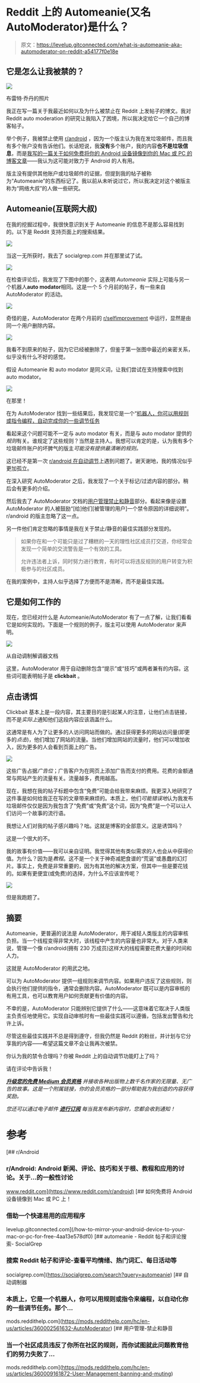 # Reddit 上的 Automeanie(又名 AutoModerator)是什么？

> 原文：<https://levelup.gitconnected.com/what-is-automeanie-aka-automoderator-on-reddit-a54177f0e18e>

## 它是怎么让我被禁的？

![](img/b193b3906b9e693823b9e87825609691.png)

布雷特·乔丹的照片

我正在写一篇关于我最近如何以及为什么被禁止在 Reddit 上发帖子的博文。我对 Reddit auto moderation 的研究让我陷入了困境，所以我决定给它一个自己的博客帖子。

举个例子，我被禁止使用 [r/android](https://www.reddit.com/r/android) ，因为一个版主认为我在发垃圾邮件，而且我有多个账户没有告诉他们。长话短说，我**没有**多个账户，我的内容**也不是垃圾信息**，而是[我写的一篇关于如何免费将你的 Android 设备镜像到你的 Mac 或 PC 的博客文章](/how-to-mirror-your-android-device-to-your-mac-or-pc-for-free-4aa13e578df0)——我认为这可能对致力于 Android 的人有用。

版主没有提供其他账户或垃圾邮件的证据，但提到我的帖子被称为“Automeanie”的东西标记了。我以前从未听说过它，所以我决定对这个被版主称为“网络大叔”的人做一些研究。

## Automeanie(互联网大叔)

在我的挖掘过程中，我很快意识到关于 Automeanie 的信息不是那么容易找到的。以下是 Reddit 支持页面上的搜索结果。

![](img/b3c43071f2bbeb9cf06d436455d37870.png)

当这一无所获时，我去了 socialgrep.com 并在那里试了试。

![](img/6b7b3b571b1c7ad62c4b1500bbfdb102.png)

在检查评论后，我发现了下图中的那个，这表明 *Automeanie* 实际上可能与另一个机器人**auto modator**相同。这是一个 5 个月前的帖子，有一些来自 AutoModerator 的活动。

![](img/38232e0cff96367e6e4820f4adbcb7d4.png)

奇怪的是，AutoModerator 在两个月前的 [r/selfimprovement](https://www.reddit.com/r/Android/comments/cvuewx/randroid_ban_megathread/) 中运行，显然是由同一个用户删除内容。

![](img/7fbbc295292accebac51c8c023b11afd.png)

我看不到原来的帖子，因为它已经被删除了，但鉴于第一张图中最近的亲密关系，似乎没有什么不好的感觉。

假设 Automeanie 和 auto modator 是同义词，让我们尝试在支持搜索中找到 auto modator。

![](img/2b7bb9de2a14796141e2fc427ca187a1.png)

在那里！

在为 AutoModerator 找到一些结果后，我发现它是一个“[机器人，你可以用规则或指令编程，自动完成你的一些调节任务](https://mods.reddithelp.com/hc/en-us/articles/360002561632-AutoModerator)

看起来这个问题可能不一定与 auto modator 有关，而是与 auto modator 提供的*规则*有关。谁规定了这些规则？当然是主持人。我想可以肯定的是，认为我有多个垃圾邮件账户的坏脾气的版主*可能没有提供最清晰的规则。*

这已经不是第一次 [r/android 在自动调节](https://www.reddit.com/r/Android/comments/cvuewx/randroid_ban_megathread/)上遇到问题了。谢天谢地，我的情况似乎更加孤立。

在深入研究 AutoModerator 之后，我发现了一个关于标记/过滤内容的部分。稍后会有更多的介绍。

然后我去了 AutoModerator 文档的[用户管理禁止和静音](https://mods.reddithelp.com/hc/en-us/articles/360009161872-User-Management-banning-and-muting)部分。看起来像是设置 AutoModerator 的人被鼓励“[给]他们[被管理的用户]一个禁令原因的详细说明”。r/android 的版主忽略了这一点。

另一件他们肯定忽略的事情是我在关于禁止/静音的最佳实践部分发现的。

> 如果你在和一个可能只是过了糟糕的一天的理性社区成员打交道，你经常会发现一个简单的交流警告是一个有效的工具。
> 
> 允许违法者上诉，同时努力进行教育，有时可以将违反规则的用户转变为积极参与的社区成员。

在我的案例中，主持人似乎选择了方便而不是清晰，而不是最佳实践。

## 它是如何工作的

现在，您已经对什么是 Automeanie/AutoModerator 有了一点了解，让我们看看它是如何实现的。下面是一个规则的例子，版主可以使用 AutoModerator 来声明。

![](img/a898007317584c4e63b9207c5f8f6eb9.png)

从自动调制解调器文档

这里，AutoModerator 用于自动删除包含“提示”或“技巧”或两者兼有的内容。这些词可能表明帖子是 **clickbait** 。

## 点击诱饵

Clickbait 基本上是一段内容，其主要目的是引起某人的注意，让他们点击链接，而不是*实际上*通知他们这段内容应该涵盖什么。

这通常是有人为了让更多的人访问网站而做的。通过获得更多的网站访问量(即更多的*点击*)，他们增加了网站的流量。当他们增加网站的流量时，他们可以增加收入，因为更多的人会看到页面上的广告。

![](img/c45aeecc1ade2eab55355faf082d4778.png)

这些广告占据*广告位*；广告客户为在网页上添加广告而支付的费用。花费的金额通常与网站产生的流量有关。流量越多，费用越高。

现在，我想在我的帖子标题中包含“免费”可能会给我带来麻烦。我更深入地研究了这件事是如何给我正在写的文章带来麻烦的。本质上，他们*可能错误地*认为我发布垃圾邮件仅仅是因为我包含了“免费”或“免费”这个词，因为“免费”是一个可以让人们访问一个故事的流行语。

我想让人们对我的帖子感兴趣吗？咄。这就是博客的全部意义。这是诱饵吗？

这是一个很大的不。

我的故事有价值——我可以亲自证明。我觉得其他有类似需求的人也会从中获得价值。为什么？因为是*教程*。这不是一个关于神奇减肥食谱的“荒诞”或愚蠢的幻灯片。事实上，免费是非常重要的，因为有其他的解决方案，但其中一些是要花钱的。如果有更便宜(或免费)的选择，为什么不应该宣传呢？

![](img/a9910d1734c9608a845d8d14bc46a31f.png)

但是我跑题了。

## 摘要

Automeanie，更普遍的说法是 AutoModerator，用于减轻人类版主的内容审核负担。当一个线程变得非常大时，该线程中产生的内容量也非常大。对于人类来说，管理一个像 r/android(拥有 230 万成员)这样大的线程需要花费大量的时间和人力。

这就是 AutoModerator 的用武之地。

可以为 AutoModerator 提供一组规则来调节内容。如果用户违反了这些规则，则会执行他们提供的指令，通常会删除内容。AutoModerator 既可以是内容审核的有用工具，也可以教育用户如何贡献更有价值的内容。

不幸的是，AutoModerator 只能辨别它提供了什么——这意味着它取决于人类版主负责任地使用它。实现自动审核时有一些最佳实践可以遵循，包括发出警告和允许上诉。

尽管这些最佳实践并不总是得到遵守，但我仍然是 Reddit 的粉丝，并计划与它分享我的内容——希望这篇文章不会让我再次被禁。

你认为我的禁令合理吗？你被 Reddit 上的自动调节功能盯上了吗？

请在评论中告诉我！

[***升级您的免费 Medium 会员资格***](https://matt-croak.medium.com/membership) *并接收各种出版物上数千名作家的无限量、无广告的故事。这是一个附属链接，你的会员资格的一部分帮助我为我创造的内容获得奖励。*

*您还可以通过电子邮件* [***进行订阅***](https://matt-croak.medium.com/subscribe) *每当我发布新内容时，您都会收到通知！*

# 参考

[](https://www.reddit.com/r/android) [## r/Android

### r/Android: Android 新闻、评论、技巧和关于根、教程和应用的讨论。关于…的一般性讨论

www.reddit.com](https://www.reddit.com/r/android) [](/how-to-mirror-your-android-device-to-your-mac-or-pc-for-free-4aa13e578df0) [## 如何免费将 Android 设备镜像到 Mac 或 PC 上！

### 借助一个快速易用的应用程序

levelup.gitconnected.com](/how-to-mirror-your-android-device-to-your-mac-or-pc-for-free-4aa13e578df0) [](https://socialgrep.com/search?query=automeanie) [## automeanie - Reddit 帖子和评论搜索- SocialGrep

### 搜索 Reddit 帖子和评论-查看平均情绪、热门词汇、每日活动等

socialgrep.com](https://socialgrep.com/search?query=automeanie) [](https://mods.reddithelp.com/hc/en-us/articles/360002561632-AutoModerator) [## 自动调制器

### 本质上，它是一个机器人，你可以用规则或指令来编程，以自动化你的一些调节任务。那个…

mods.reddithelp.com](https://mods.reddithelp.com/hc/en-us/articles/360002561632-AutoModerator) [](https://mods.reddithelp.com/hc/en-us/articles/360009161872-User-Management-banning-and-muting) [## 用户管理-禁止和静音

### 当一个社区成员违反了你所在社区的规则，而你试图就此问题教育他们的努力失败了…

mods.reddithelp.com](https://mods.reddithelp.com/hc/en-us/articles/360009161872-User-Management-banning-and-muting)